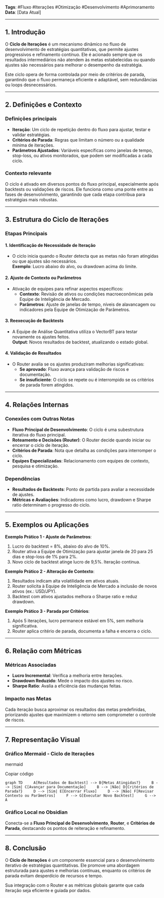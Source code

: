 **Tags**: #Fluxo #Iterações #Otimização #Desenvolvimento #Aprimoramento  
**Data**: [Data Atual]

---

## **1. Introdução**

O **Ciclo de Iterações** é um mecanismo dinâmico no fluxo de desenvolvimento de estratégias quantitativas, que permite ajustes progressivos e refinamento contínuo. Ele é acionado sempre que os resultados intermediários não atendem às metas estabelecidas ou quando ajustes são necessários para melhorar o desempenho da estratégia.

Este ciclo opera de forma controlada por meio de critérios de parada, garantindo que o fluxo permaneça eficiente e adaptável, sem redundâncias ou loops desnecessários.

---

## **2. Definições e Contexto**

### **Definições principais**

- **Iteração**: Um ciclo de repetição dentro do fluxo para ajustar, testar e validar estratégias.
- **Critérios de Parada**: Regras que limitam o número ou a qualidade mínima de iterações.
- **Parâmetros Ajustados**: Variáveis específicas como janelas de tempo, stop-loss, ou ativos monitorados, que podem ser modificadas a cada ciclo.

### **Contexto relevante**

O ciclo é ativado em diversos pontos do fluxo principal, especialmente após backtests ou validações de riscos. Ele funciona como uma ponte entre as fases de desenvolvimento, garantindo que cada etapa contribua para estratégias mais robustas.

---

## **3. Estrutura do Ciclo de Iterações**

### **Etapas Principais**

#### 1. **Identificação de Necessidade de Iteração**

- O ciclo inicia quando o Router detecta que as metas não foram atingidas ou que ajustes são necessários.  
    **Exemplo**: Lucro abaixo do alvo, ou drawdown acima do limite.

#### 2. **Ajuste de Contexto ou Parâmetros**

- Ativação de equipes para refinar aspectos específicos:
    - **Contexto**: Revisão de ativos ou condições macroeconômicas pela Equipe de Inteligência de Mercado.
    - **Parâmetros**: Ajuste de janelas de tempo, níveis de alavancagem ou indicadores pela Equipe de Otimização de Parâmetros.

#### 3. **Reexecução de Backtests**

- A Equipe de Análise Quantitativa utiliza o VectorBT para testar novamente os ajustes feitos.  
    **Output**: Novos resultados de backtest, atualizando o estado global.

#### 4. **Validação de Resultados**

- O Router avalia se os ajustes produziram melhorias significativas:
    - **Se aprovado**: Fluxo avança para validação de riscos e documentação.
    - **Se insuficiente**: O ciclo se repete ou é interrompido se os critérios de parada forem atingidos.

---

## **4. Relações Internas**

### **Conexões com Outras Notas**

- **Fluxo Principal de Desenvolvimento**: O ciclo é uma subestrutura iterativa do fluxo principal.
- **Roteamento e Decisões (Router)**: O Router decide quando iniciar ou encerrar o ciclo de iteração.
- **Critérios de Parada**: Nota que detalha as condições para interromper o ciclo.
- **Equipes Especializadas**: Relacionamento com equipes de contexto, pesquisa e otimização.

### **Dependências**

- **Resultados de Backtests**: Ponto de partida para avaliar a necessidade de ajustes.
- **Métricas e Avaliações**: Indicadores como lucro, drawdown e Sharpe ratio determinam o progresso do ciclo.

---

## **5. Exemplos ou Aplicações**

**Exemplo Prático 1 - Ajuste de Parâmetros**:

1. Lucro do backtest = 8%, abaixo do alvo de 10%.
2. Router ativa a Equipe de Otimização para ajustar janela de 20 para 25 dias e stop-loss de 1% para 2%.
3. Novo ciclo de backtest atinge lucro de 9,5%. Iteração continua.

**Exemplo Prático 2 - Alteração de Contexto**:

1. Resultados indicam alta volatilidade em ativos atuais.
2. Router solicita à Equipe de Inteligência de Mercado a inclusão de novos ativos (ex.: USD/JPY).
3. Backtest com ativos ajustados melhora o Sharpe ratio e reduz drawdown.

**Exemplo Prático 3 - Parada por Critérios**:

1. Após 5 iterações, lucro permanece estável em 5%, sem melhoria significativa.
2. Router aplica critério de parada, documenta a falha e encerra o ciclo.

---

## **6. Relação com Métricas**

### **Métricas Associadas**

- **Lucro Incremental**: Verifica a melhoria entre iterações.
- **Drawdown Reduzido**: Mede o impacto dos ajustes no risco.
- **Sharpe Ratio**: Avalia a eficiência das mudanças feitas.

### **Impacto nas Metas**

Cada iteração busca aproximar os resultados das metas predefinidas, priorizando ajustes que maximizem o retorno sem comprometer o controle de riscos.

---

## **7. Representação Visual**

### **Gráfico Mermaid - Ciclo de Iterações**

mermaid

Copiar código

`graph TD     A[Resultados de Backtest] --> B{Metas Atingidas?}     B --> |Sim| C[Avançar para Documentação]     B --> |Não| D{Critérios de Parada?}     D --> |Sim| E[Encerrar Fluxo]     D --> |Não| F[Revisar Contexto ou Parâmetros]     F --> G[Executar Novo Backtest]     G --> A`

### **Gráfico Local no Obsidian**

Conecta-se a **Fluxo Principal de Desenvolvimento**, **Router**, e **Critérios de Parada**, destacando os pontos de reiteração e refinamento.

---

## **8. Conclusão**

O **Ciclo de Iterações** é um componente essencial para o desenvolvimento iterativo de estratégias quantitativas. Ele promove uma abordagem estruturada para ajustes e melhorias contínuas, enquanto os critérios de parada evitam desperdício de recursos e tempo.

Sua integração com o Router e as métricas globais garante que cada iteração seja eficiente e guiada por dados.